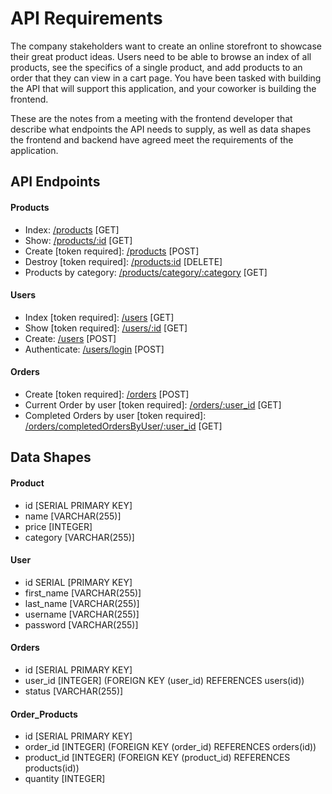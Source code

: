 # API Requirements

The company stakeholders want to create an online storefront to showcase their great product ideas. Users need to be able to browse an index of all products, see the specifics of a single product, and add products to an order that they can view in a cart page. You have been tasked with building the API that will support this application, and your coworker is building the frontend.

These are the notes from a meeting with the frontend developer that describe what endpoints the API needs to supply, as well as data shapes the frontend and backend have agreed meet the requirements of the application.

## API Endpoints

#### Products

- Index: [/products](http://localhost:3000/products) [GET]
- Show: [/products/:id](http://localhost:3000/products/:id) [GET]
- Create [token required]: [/products](http://localhost:3000/products) [POST]
- Destroy [token required]: [/products:id](http://localhost:3000/products/:id) [DELETE]
- Products by category: [/products/category/:category](http://localhost:3000/products/category/:category) [GET]

#### Users

- Index [token required]: [/users](http://localhost:3000/users) [GET]
- Show [token required]: [/users/:id](http://localhost:3000/users/:id) [GET]
- Create: [/users](http://localhost:3000/users) [POST]
- Authenticate: [/users/login](http://localhost:3000/users/login) [POST]

#### Orders

- Create [token required]: [/orders](http://localhost:3000/orders) [POST]
- Current Order by user [token required]: [/orders/:user_id](http://localhost:3000/orders/:user_id) [GET]
- Completed Orders by user [token required]: [/orders/completedOrdersByUser/:user_id](http://localhost:3000/orders/completedOrdersByUser/:user_id) [GET]

## Data Shapes

#### Product

- id [SERIAL PRIMARY KEY]
- name [VARCHAR(255)]
- price [INTEGER]
- category [VARCHAR(255)]

#### User

- id SERIAL [PRIMARY KEY]
- first_name [VARCHAR(255)]
- last_name [VARCHAR(255)]
- username [VARCHAR(255)]
- password [VARCHAR(255)]

#### Orders

- id [SERIAL PRIMARY KEY]
- user_id [INTEGER] (FOREIGN KEY (user_id) REFERENCES users(id))
- status [VARCHAR(255)]

#### Order_Products

- id [SERIAL PRIMARY KEY]
- order_id [INTEGER] (FOREIGN KEY (order_id) REFERENCES orders(id))
- product_id [INTEGER] (FOREIGN KEY (product_id) REFERENCES products(id))
- quantity [INTEGER]
